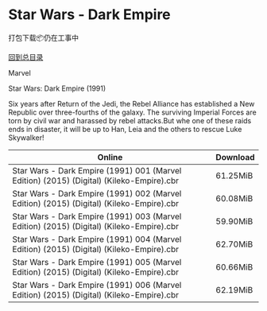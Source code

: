 # Star Wars - Dark Empire

打包下载📦仍在工事中

[回到总目录](/Catalogs.md)

Marvel

Star Wars: Dark Empire (1991)

Six years after Return of the Jedi, the Rebel Alliance has established a New Republic over three-fourths of the galaxy. The surviving Imperial Forces are torn by civil war and harassed by rebel attacks.But whe one of these raids ends in disaster, it will be up to Han, Leia and the others to rescue Luke Skywalker!





Online | Download
--- | ---
Star Wars - Dark Empire (1991) 001 (Marvel Edition) (2015) (Digital) (Kileko-Empire).cbr | 61.25MiB
Star Wars - Dark Empire (1991) 002 (Marvel Edition) (2015) (Digital) (Kileko-Empire).cbr | 60.08MiB
Star Wars - Dark Empire (1991) 003 (Marvel Edition) (2015) (Digital) (Kileko-Empire).cbr | 59.90MiB
Star Wars - Dark Empire (1991) 004 (Marvel Edition) (2015) (Digital) (Kileko-Empire).cbr | 62.70MiB
Star Wars - Dark Empire (1991) 005 (Marvel Edition) (2015) (Digital) (Kileko-Empire).cbr | 60.66MiB
Star Wars - Dark Empire (1991) 006 (Marvel Edition) (2015) (Digital) (Kileko-Empire).cbr | 62.19MiB